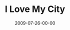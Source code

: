 ---
layout: message
category: message
series: "We Love Cincinnati"
title: "I Love My City"
date: 2009-07-26-00-00
message_id: 573
sc-permalink-url: "http://soundcloud.com/crdschurch/i-love-my-city"
audio: "http://s3.amazonaws.com/crossroads-media/messages/audio/WeLoveCincy4.mp3"
audio-duration: "39:47"
description: "Pastor Fred Luter from New Orleans shares what to do when the storms come. "
video: "http://s3.amazonaws.com/crossroads-media/messages/video/WeLoveCincy4.mp4"
video-duration: "39:47"
yt-embed-url: "//www.youtube.com/embed/nj0sXkljexM"
video-image: "http://s3.amazonaws.com/crossroads-media/images/WeLoveCincy4-still.jpg"
tag: 
 - fred-luter
 - new-orleans
 - city
 - cincinnati
 - katrina
 - hurricane
explicit: false
---